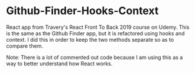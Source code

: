 # Github-Finder-Hooks-Context

React app from Travery's React Front To Back 2019 course on Udemy. This is the same as the Github Finder app, but it is refactored using hooks and context. I did this in order to keep the two methods separate so as to compare them.

Note: There is a lot of commented out code because I am using this as a way to better understand how React works.